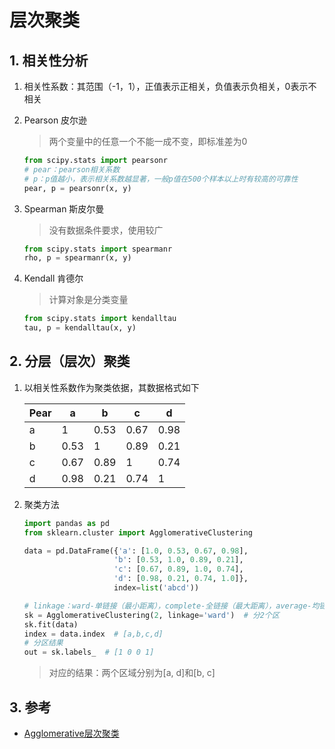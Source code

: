 # 层次聚类

## 1. 相关性分析

1. 相关性系数：其范围（-1，1），正值表示正相关，负值表示负相关，0表示不相关
2. Pearson 皮尔逊

    > 两个变量中的任意一个不能一成不变，即标准差为0

    ```python
    from scipy.stats import pearsonr
    # pear：pearson相关系数
    # p：p值越小，表示相关系数越显著，一般p值在500个样本以上时有较高的可靠性
    pear, p = pearsonr(x, y)  
    ```

3. Spearman 斯皮尔曼

    > 没有数据条件要求，使用较广

    ```python
    from scipy.stats import spearmanr
    rho, p = spearmanr(x, y)
    ```

4. Kendall 肯德尔

    > 计算对象是分类变量

    ```python
    from scipy.stats import kendalltau
    tau, p = kendalltau(x, y)
    ```

## 2. 分层（层次）聚类

1. 以相关性系数作为聚类依据，其数据格式如下

    | Pear | a    | b    | c    | d    |
    | ---- | ---- | ---- | ---- | ---- |
    | a    | 1    | 0.53 | 0.67 | 0.98 |
    | b    | 0.53 | 1    | 0.89 | 0.21 |
    | c    | 0.67 | 0.89 | 1    | 0.74 |
    | d    | 0.98 | 0.21 | 0.74 | 1    |

2. 聚类方法

    ```python
    import pandas as pd
    from sklearn.cluster import AgglomerativeClustering

    data = pd.DataFrame({'a': [1.0, 0.53, 0.67, 0.98],
                        'b': [0.53, 1.0, 0.89, 0.21],
                        'c': [0.67, 0.89, 1.0, 0.74],
                        'd': [0.98, 0.21, 0.74, 1.0]},
                        index=list('abcd'))

    # linkage：ward-单链接（最小距离），complete-全链接（最大距离），average-均链接（平均距离）
    sk = AgglomerativeClustering(2, linkage='ward')  # 分2个区
    sk.fit(data)
    index = data.index  # [a,b,c,d]
    # 分区结果
    out = sk.labels_  # [1 0 0 1]
    ```

    > 对应的结果：两个区域分别为[a, d]和[b, c]

## 3. 参考

- [Agglomerative层次聚类](https://blog.csdn.net/Haiyang_Duan/article/details/77995665)
